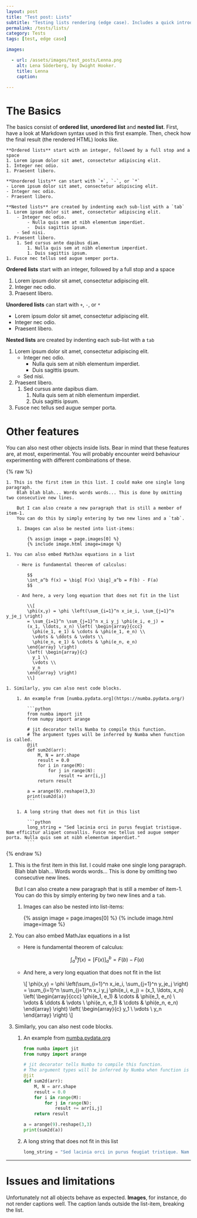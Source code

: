 ```yaml
---
layout: post
title: "Test post: Lists"
subtitle: "Testing lists rendering (edge case). Includes a quick introduction to Markdown syntax for lists."
permalink: /tests/lists/
category: Tests
tags: [test, edge case]

images:

  - url: /assets/images/test_posts/Lenna.png
    alt: Lena Söderberg, by Dwight Hooker.
    title: Lenna
    caption:

---
```



# The Basics

The basics consist of **ordered list**, **unordered list** and **nested list**.
First, have a look at Markdown syntax used in this first example.
Then, check how the final result (the rendered HTML) looks like.

```
**Ordered lists** start with an integer, followed by a full stop and a space
1. Lorem ipsum dolor sit amet, consectetur adipiscing elit.
1. Integer nec odio.
1. Praesent libero.

**Unordered lists** can start with `+`, `-`, or `*`
- Lorem ipsum dolor sit amet, consectetur adipiscing elit.
- Integer nec odio.
- Praesent libero.

**Nested lists** are created by indenting each sub-list with a `tab`
1. Lorem ipsum dolor sit amet, consectetur adipiscing elit.
    - Integer nec odio.
        - Nulla quis sem at nibh elementum imperdiet.
        -  Duis sagittis ipsum.
    - Sed nisi.
1. Praesent libero.
    1. Sed cursus ante dapibus diam.
        1. Nulla quis sem at nibh elementum imperdiet.
        1. Duis sagittis ipsum.
1. Fusce nec tellus sed augue semper porta.
```

**Ordered lists** start with an integer, followed by a full stop and a space
1. Lorem ipsum dolor sit amet, consectetur adipiscing elit.
1. Integer nec odio.
1. Praesent libero.

**Unordered lists** can start with `+`, `-`, or `*`
- Lorem ipsum dolor sit amet, consectetur adipiscing elit.
- Integer nec odio.
- Praesent libero.

**Nested lists** are created by indenting each sub-list with a `tab`
1. Lorem ipsum dolor sit amet, consectetur adipiscing elit.
    - Integer nec odio.
        - Nulla quis sem at nibh elementum imperdiet.
        -  Duis sagittis ipsum.
    - Sed nisi.
1. Praesent libero.
    1. Sed cursus ante dapibus diam.
        1. Nulla quis sem at nibh elementum imperdiet.
        1. Duis sagittis ipsum.
1. Fusce nec tellus sed augue semper porta.



# Other features

You can also nest other objects inside lists.
Bear in mind that these features are, at most, experimental.
You will probably encounter weird behaviour experimenting with different combinations of these.

{% raw %}
```
1. This is the first item in this list. I could make one single long paragraph.
    Blah blah blah... Words words words... This is done by omitting two consecutive new lines.

    But I can also create a new paragraph that is still a member of item-1.
    You can do this by simply entering by two new lines and a `tab`.

    1. Images can also be nested into list-items:

        {% assign image = page.images[0] %}
        {% include image.html image=image %}

1. You can also embed MathJax equations in a list

    - Here is fundamental theorem of calculus:

        $$
        \int_a^b f(x) = \big[ F(x) \big]_a^b = F(b) - F(a)
        $$

    - And here, a very long equation that does not fit in the list

        \\[
        \phi(x,y) = \phi \left(\sum_{i=1}^n x_ie_i, \sum_{j=1}^n y_je_j \right)
        = \sum_{i=1}^n \sum_{j=1}^n x_i y_j \phi(e_i, e_j) =
        (x_1, \ldots, x_n) \left( \begin{array}{ccc}
          \phi(e_1, e_1) & \cdots & \phi(e_1, e_n) \\
          \vdots & \ddots & \vdots \\
          \phi(e_n, e_1) & \cdots & \phi(e_n, e_n)
        \end{array} \right)
        \left( \begin{array}{c}
          y_1 \\
          \vdots \\
          y_n
        \end{array} \right)
        \\]

1. Similarly, you can also nest code blocks.

    1. An example from [numba.pydata.org](https://numba.pydata.org/)

        ```python
        from numba import jit
        from numpy import arange

        # jit decorator tells Numba to compile this function.
        # The argument types will be inferred by Numba when function is called.
        @jit
        def sum2d(arr):
            M, N = arr.shape
            result = 0.0
            for i in range(M):
                for j in range(N):
                    result += arr[i,j]
            return result

        a = arange(9).reshape(3,3)
        print(sum2d(a))
        ```

    1. A long string that does not fit in this list

        ```python
        long_string = "Sed lacinia orci in purus feugiat tristique. Nam efficitur aliquet convallis. Fusce nec tellus sed augue semper porta. Nulla quis sem at nibh elementum imperdiet."
        ```
```
{% endraw %}

1. This is the first item in this list. I could make one single long paragraph.
    Blah blah blah... Words words words... This is done by omitting two consecutive new lines.

    But I can also create a new paragraph that is still a member of item-1.
    You can do this by simply entering by two new lines and a `tab`.

    1. Images can also be nested into list-items:

        {% assign image = page.images[0] %}
        {% include image.html image=image %}

1. You can also embed MathJax equations in a list

    - Here is fundamental theorem of calculus:

        $$
        \int_a^b f(x) = \big[ F(x) \big]_a^b = F(b) - F(a)
        $$

    - And here, a very long equation that does not fit in the list

        \\[
        \phi(x,y) = \phi \left(\sum_{i=1}^n x_ie_i, \sum_{j=1}^n y_je_j \right)
        = \sum_{i=1}^n \sum_{j=1}^n x_i y_j \phi(e_i, e_j) =
        (x_1, \ldots, x_n) \left( \begin{array}{ccc}
          \phi(e_1, e_1) & \cdots & \phi(e_1, e_n) \\
          \vdots & \ddots & \vdots \\
          \phi(e_n, e_1) & \cdots & \phi(e_n, e_n)
        \end{array} \right)
        \left( \begin{array}{c}
          y_1 \\
          \vdots \\
          y_n
        \end{array} \right)
        \\]

1. Similarly, you can also nest code blocks.

    1. An example from [numba.pydata.org](https://numba.pydata.org/)

        ```python
        from numba import jit
        from numpy import arange

        # jit decorator tells Numba to compile this function.
        # The argument types will be inferred by Numba when function is called.
        @jit
        def sum2d(arr):
            M, N = arr.shape
            result = 0.0
            for i in range(M):
                for j in range(N):
                    result += arr[i,j]
            return result

        a = arange(9).reshape(3,3)
        print(sum2d(a))
        ```

    1. A long string that does not fit in this list

        ```python
        long_string = "Sed lacinia orci in purus feugiat tristique. Nam efficitur aliquet convallis. Fusce nec tellus sed augue semper porta. Nulla quis sem at nibh elementum imperdiet."
        ```


---

# Issues and limitations

Unfortunately not all objects behave as expected.
    **Images**, for instance, do not render captions well.
    The caption lands outside the list-item, breaking the list.
